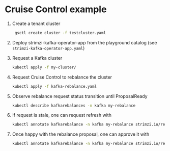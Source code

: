 # Cruise Control example

1. Create a tenant cluster

   ```bash
    gsctl create cluster -f testcluster.yaml
   ```

1. Deploy strimzi-kafka-operator-app from the playground catalog (see `strimzi-kafka-operator-app.yaml`)

1. Request a Kafka cluster

   ```bash
   kubectl apply -f my-cluster/
   ```

1. Request Cruise Control to rebalance the cluster

   ```bash
   kubectl apply -f kafka-rebalance.yaml
   ```

1. Observe rebalance request status transition until ProposalReady

   ```bash
   kubectl describe kafkarebalances -n kafka my-rebalance
   ```

1. If request is stale, one can request refresh with

   ```bash
   kubectl annotate kafkarebalance -n kafka my-rebalance strimzi.io/rebalance=refresh
   ```

1. Once happy with the rebalance proposal, one can approve it with

   ```bash
   kubectl annotate kafkarebalance -n kafka my-rebalance strimzi.io/rebalance=approve
   ```
